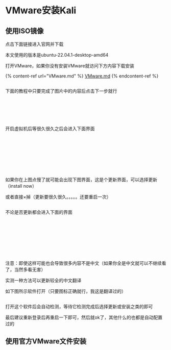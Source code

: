 # VMware安装Kali

## 使用ISO镜像

点击下面链接进入官网并下载

本文使用的版本是ubuntu-22.04.1-desktop-amd64

打开VMware，如果你没有安装VMware就访问下方内容下载安装

{% content-ref url="VMware.md" %}
[VMware.md](VMware.md)
{% endcontent-ref %}

<figure><img src="../.gitbook/assets/[}3CU$&#x60;4~CC&#x60;RTD{XSM9Y)H.png" alt=""><figcaption></figcaption></figure>

下面的教程中只要完成了图片中的内容后点击下一步就行

<figure><img src="../.gitbook/assets/&#x60;&#x60;WK}H0LQR%]VS{B3)$9CGM.png" alt=""><figcaption></figcaption></figure>

<figure><img src="../.gitbook/assets/@9B67SUG$)9WSQWCVY_M_(3.png" alt=""><figcaption></figcaption></figure>

<figure><img src="../.gitbook/assets/I~LAGWXPNBQG9UGE~CFI_YX.png" alt=""><figcaption></figcaption></figure>

<figure><img src="../.gitbook/assets/P)F&#x60;1ENR}KV%{3{GRQE12@F.png" alt=""><figcaption></figcaption></figure>

<figure><img src="../.gitbook/assets/2GR~2JTLEEK1JL&#x60;5)A8QA65.png" alt=""><figcaption></figcaption></figure>

<figure><img src="../.gitbook/assets/X2DRKN9ZU5(6]}A&#x60;~8T9$MS.png" alt=""><figcaption></figcaption></figure>

开启虚拟机后等很久很久之后会进入下面界面

<figure><img src="../.gitbook/assets/&#x60;JM77XUO]V5[(ECMUV]L$BE.jpg" alt=""><figcaption></figcaption></figure>

<figure><img src="../.gitbook/assets/P_LBG9}{6YY(RFJ6GASVB8C.jpg" alt=""><figcaption></figcaption></figure>

<figure><img src="../.gitbook/assets/J[[){KD19WE$XP9M1XI21)W.jpg" alt=""><figcaption></figcaption></figure>

<figure><img src="../.gitbook/assets/_Z4J2@$V{HQDBQSM$OXB6{1.jpg" alt=""><figcaption></figcaption></figure>

<figure><img src="../.gitbook/assets/HA5ELX]]4{LA{PB5KV$_K3H.jpg" alt=""><figcaption></figcaption></figure>

<figure><img src="../.gitbook/assets/7&#x60;Y9Z@%GRA9@XGP]KXHNA_I.jpg" alt=""><figcaption></figcaption></figure>

<figure><img src="../.gitbook/assets/T&#x60;IEWYN[P@X_&#x60;U13UNWC}IB.jpg" alt=""><figcaption></figcaption></figure>

<figure><img src="../.gitbook/assets/LMF5&#x60;&#x60;]F}IBY18H0$I9MD2D.jpg" alt=""><figcaption></figcaption></figure>

<figure><img src="../.gitbook/assets/@NH3R%)&#x60;40QMYKDXUGC8~1X.jpg" alt=""><figcaption></figcaption></figure>

如果你在上图点慢了就可能会出现下图界面，这是个更新界面，可以选择更新（install now）

或者直接×掉（更新要很久很久。。。。。还要重启一次）

<figure><img src="../.gitbook/assets/BEI75D]{80AS@WO27COM&#x60;CT.jpg" alt=""><figcaption></figcaption></figure>

不论是否更新都会进入下面的界面

<figure><img src="../.gitbook/assets/HXR9Q~4(@GLS_2GP&#x60;UQSA@F.jpg" alt=""><figcaption></figcaption></figure>

<figure><img src="../.gitbook/assets/$_]J}KHH&#x60;2{B9UG)EKVPQAE.jpg" alt=""><figcaption></figcaption></figure>

<figure><img src="../.gitbook/assets/E{T4W@SC_5)]9}6CNLXBV)M.jpg" alt=""><figcaption></figcaption></figure>

<figure><img src="../.gitbook/assets/E{T4W@SC_5)]9}6CNLXBV)M.jpg" alt=""><figcaption></figcaption></figure>

<figure><img src="../.gitbook/assets/ID8({%EL5(A5%2V]C]5]D4D.jpg" alt=""><figcaption></figcaption></figure>

<figure><img src="../.gitbook/assets/NYGD_F&#x60;5ISB_BID5U15}PQY.jpg" alt=""><figcaption></figcaption></figure>

<figure><img src="../.gitbook/assets/422MB10982@UAN%JJQ08OIG.jpg" alt=""><figcaption></figcaption></figure>

<figure><img src="../.gitbook/assets/_5UG~XKDB34HUMY7%KJGVD1.jpg" alt=""><figcaption></figcaption></figure>

<figure><img src="../.gitbook/assets/2UP~[U(3@KI9LGRWZUINAPW.jpg" alt=""><figcaption></figcaption></figure>

注意：即使这样可能也会导致很多内容不是中文（如果你全是中文就可以不继续看了，当然多看无害）

实测一种方法可以更新较全的中文翻译

如下图所示软件打开（只要图标正确就行，我这是翻译过的）

<figure><img src="../.gitbook/assets/{G)2QN3CKYV(A$~P{6)8&#x60;FA.png" alt=""><figcaption></figcaption></figure>

打开这个软件后会自动检测，等待它检测完成后选择更新或安装之类的即可

最后建议重新登录后再重启一下即可，然后就ok了，其他什么的也都是自动配置过的

## 使用官方VMware文件安装
